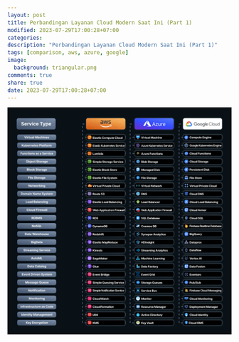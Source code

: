 ```yaml
---
layout: post
title: Perbandingan Layanan Cloud Modern Saat Ini (Part 1)
modified: 2023-07-29T17:00:28+07:00
categories:
description: "Perbandingan Layanan Cloud Modern Saat Ini (Part 1)"
tags: [comparison, aws, azure, google]
image:
  background: triangular.png
comments: true
share: true
date: 2023-07-29T17:00:28+07:00
---
```


![cheatsheet-perbandingan-layanan-cloud](/images/2023/comparison-cloud-services.jpg)

